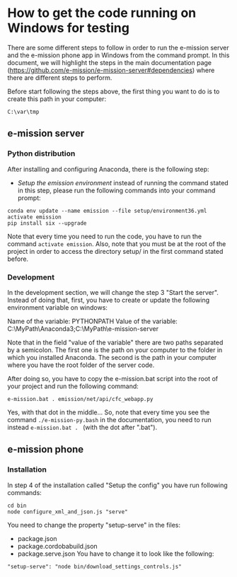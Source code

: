 # How to get the code running on Windows for testing
There are some different steps to follow in order to run the e-mission server and the e-mission phone app in Windows from the command prompt. In this document, we will highlight the steps in the main documentation page (https://github.com/e-mission/e-mission-server#dependencies) where there are different steps to perform.

Before start following the steps above, the first thing you want to do is to create this path in your computer:
```
C:\var\tmp
```
## e-mission server
### Python distribution
After installing and configuring Anaconda, there is the following step:
- *Setup the emission environment*
instead of running the command stated in this step, please run the following commands into your command prompt:
```
conda env update --name emission --file setup/environment36.yml
activate emission
pip install six --upgrade
```
Note that every time you need to run the code, you have to run the command ```activate emission```. Also, note that you must be at the root of the project in order to access the directory setup/ in the first command stated before.

### Development
In the development section, we will change the step 3 "Start the server". Instead of doing that, first, you have to create or update the following environment variable on windows:

Name of the variable: PYTHONPATH
Value of the variable: C:\MyPath\Anaconda3;C:\MyPath\e-mission-server

Note that in the field "value of the variable" there are two paths separated by a semicolon. The first one is the path on your computer to the folder in which you installed Anaconda. The second is the path in your computer where you have the root folder of the server code.

After doing so, you have to copy the e-mission.bat script  into the root of your project and run the following command:
```
e-mission.bat . emission/net/api/cfc_webapp.py
```
Yes, with that dot in the middle...
So, note that every time you see the command ```./e-mission-py.bash``` in the documentation, you need to run instead ```e-mission.bat . ``` (with the dot after ".bat").
## e-mission phone
### Installation
In step 4 of the installation called "Setup the config" you have run following commands:
```
cd bin
node configure_xml_and_json.js "serve"
```
You need to change the property "setup-serve" in the files:
- package.json
- package.cordobabuild.json
- package.serve.json
You have to change it to look like the following:
```
"setup-serve": "node bin/download_settings_controls.js"
```

